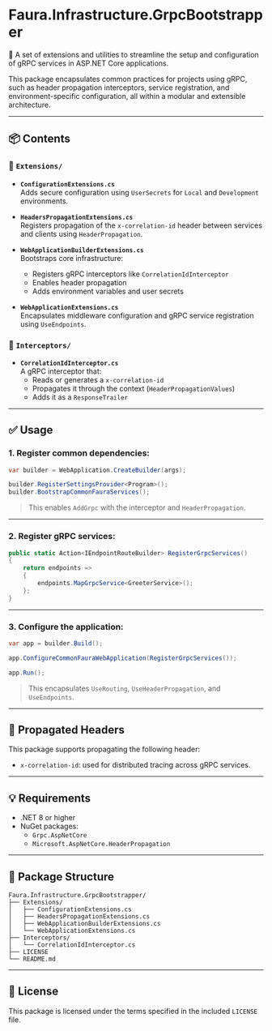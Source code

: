 ﻿# Faura.Infrastructure.GrpcBootstrapper

🚀 A set of extensions and utilities to streamline the setup and configuration of gRPC services in ASP.NET Core applications.

This package encapsulates common practices for projects using gRPC, such as header propagation interceptors, service registration, and environment-specific configuration, all within a modular and extensible architecture.

---

## 📦 Contents

### 🔧 `Extensions/`

- **`ConfigurationExtensions.cs`**  
  Adds secure configuration using `UserSecrets` for `Local` and `Development` environments.

- **`HeadersPropagationExtensions.cs`**  
  Registers propagation of the `x-correlation-id` header between services and clients using `HeaderPropagation`.

- **`WebApplicationBuilderExtensions.cs`**  
  Bootstraps core infrastructure:
  - Registers gRPC interceptors like `CorrelationIdInterceptor`
  - Enables header propagation
  - Adds environment variables and user secrets

- **`WebApplicationExtensions.cs`**  
  Encapsulates middleware configuration and gRPC service registration using `UseEndpoints`.

### 🧩 `Interceptors/`

- **`CorrelationIdInterceptor.cs`**  
  A gRPC interceptor that:
  - Reads or generates a `x-correlation-id`
  - Propagates it through the context (`HeaderPropagationValues`)
  - Adds it as a `ResponseTrailer`

---

## ✅ Usage

### 1. Register common dependencies:

```csharp
var builder = WebApplication.CreateBuilder(args);

builder.RegisterSettingsProvider<Program>();
builder.BootstrapCommonFauraServices();
```

> This enables `AddGrpc` with the interceptor and `HeaderPropagation`.

---

### 2. Register gRPC services:

```csharp
public static Action<IEndpointRouteBuilder> RegisterGrpcServices()
{
    return endpoints =>
    {
        endpoints.MapGrpcService<GreeterService>();
    };
}
```

---

### 3. Configure the application:

```csharp
var app = builder.Build();

app.ConfigureCommonFauraWebApplication(RegisterGrpcServices());

app.Run();
```

> This encapsulates `UseRouting`, `UseHeaderPropagation`, and `UseEndpoints`.

---

## 🔗 Propagated Headers

This package supports propagating the following header:

- `x-correlation-id`: used for distributed tracing across gRPC services.

---

## 💡 Requirements

- .NET 8 or higher
- NuGet packages:
  - `Grpc.AspNetCore`
  - `Microsoft.AspNetCore.HeaderPropagation`

---

## 📁 Package Structure

```
Faura.Infrastructure.GrpcBootstrapper/
├── Extensions/
│   ├── ConfigurationExtensions.cs
│   ├── HeadersPropagationExtensions.cs
│   ├── WebApplicationBuilderExtensions.cs
│   └── WebApplicationExtensions.cs
├── Interceptors/
│   └── CorrelationIdInterceptor.cs
├── LICENSE
└── README.md
```

---

## 📜 License

This package is licensed under the terms specified in the included `LICENSE` file.

